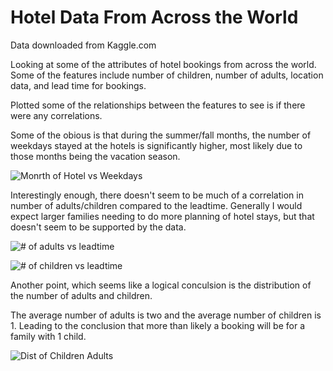 # Hotel Data From Across the World
Data downloaded from Kaggle.com

Looking at some of the attributes of hotel bookings from across the world.
Some of the features include number of children, number of adults, location data, and lead time for bookings.

Plotted some of the relationships between the features to see is if there were any correlations.

Some of the obious is that during the summer/fall months, the number of weekdays stayed at the hotels is significantly higher, most likely due to those months being the vacation season.

![Monrth of Hotel vs Weekdays](https://user-images.githubusercontent.com/23482152/75614487-30cf1d80-5b07-11ea-8ff4-11cb7bb521cb.png)

Interestingly enough, there doesn't seem to be much of a correlation in number of adults/children compared to the leadtime.  Generally I would expect larger families needing to do more planning of hotel stays, but that doesn't seem to be supported by the data.

![# of adults vs leadtime](https://user-images.githubusercontent.com/23482152/75614513-8acfe300-5b07-11ea-925f-fd6a59a16878.png)

![# of children vs leadtime](https://user-images.githubusercontent.com/23482152/75614517-958a7800-5b07-11ea-8454-4758754af063.png)

Another point, which seems like a logical conculsion is the distribution of the number of adults and children.  

The average number of adults is two and the average number of children is 1.  Leading to the conclusion that more than likely a booking
will be for a family with 1 child.

![Dist of Children   Adults](https://user-images.githubusercontent.com/23482152/75614546-d7b3b980-5b07-11ea-867d-51f49cad3876.png)

